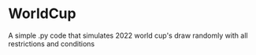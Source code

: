 # WorldCup
A simple .py code that simulates 2022 world cup's draw randomly with all restrictions and conditions
